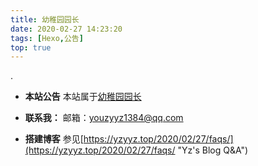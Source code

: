 ```yaml
---
title: 幼稚园园长
date: 2020-02-27 14:23:20
tags: [Hexo,公告]
top: true
---
```

<p id="themegg">.</p>


- **本站公告**
本站属于[幼稚园园长](http://yzyyz.top "幼稚园园长的博客")



- **联系我：**
邮箱：youzyyz1384@qq.com 

- **搭建博客**
 参见[https://yzyyz.top/2020/02/27/faqs/](https://yzyyz.top/2020/02/27/faqs/ "Yz's Blog Q&A")